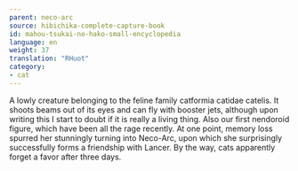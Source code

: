 ```yaml
---
parent: neco-arc
source: hibichika-complete-capture-book
id: mahou-tsukai-no-hako-small-encyclopedia
language: en
weight: 37
translation: "RHuot"
category:
- cat
---
```


A lowly creature belonging to the feline family catformia catidae catelis. It shoots beams out of its eyes and can fly with booster jets, although upon writing this I start to doubt if it is really a living thing. Also our first nendoroid figure, which have been all the rage recently. At one point, memory loss spurred her stunningly turning into Neco-Arc, upon which she surprisingly successfully forms a friendship with Lancer. By the way, cats apparently forget a favor after three days.
